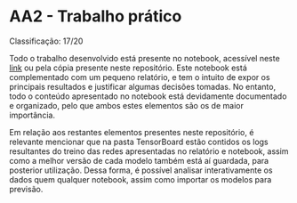 # AA2 - Trabalho prático

Classificação: 17/20

Todo o trabalho desenvolvido está presente no notebook, acessível neste [link](https://colab.research.google.com/drive/1zh_vJx58F09_JrHlul41W9IItOJAloQr?usp=sharing "Colab Notebook") ou pela cópia presente neste repositório. Este notebook está complementado com um pequeno relatório, e tem o intuito de expor os principais resultados e justificar algumas decisões tomadas. No entanto, todo o conteúdo apresentado no notebook está devidamente documentado e organizado, pelo que ambos estes elementos são os de maior importância.

Em relação aos restantes elementos presentes neste repositório, é relevante mencionar que na pasta TensorBoard estão contidos os logs resultantes do treino das redes apresentadas no relatório e notebook, assim como a melhor versão de cada modelo também está aí guardada, para posterior utilização. Dessa forma, é possível analisar interativamente os dados quem qualquer notebook, assim como importar os modelos para previsão.
